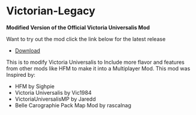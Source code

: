 # Victorian-Legacy

**Modified Version of the Official Victoria Universalis Mod**

Want to try out the mod click the link below for the latest release
* [Download](https://github.com/SF-Jake/Victoria-Universalis-Modified/releases)

This is to modify Victoria Universalis to Include more flavor and features from other mods like HFM to make it into a Multiplayer Mod. 
This mod was Inspired by:
- HFM by Sighpie
- Victoria Universalis by Vic1984 
- VictoriaUniversalisMP by Jaredd
- Belle Carographie Pack Map Mod by rascalnag
